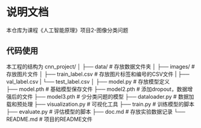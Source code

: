 # 说明文档
本仓库为课程《人工智能原理》项目2-图像分类问题
## 代码使用
本工程的结构为
cnn_project/
│
├── data/                  # 存放数据文件夹
│   ├── images/            # 存放图片文件
│   ├── train_label.csv    # 存放图片标签和编号的CSV文件
|   ├── val_label.csv
|   └── test_label.csv
│
├── model.py               # 存放模型定义   
├── model.pth              # 基础模型保存文件
├── model2.pth             # 添加dropout，数据增强后的文件
├── model3.pth             # 少分类问题的模型
├── dataloader.py          # 数据加载和预处理
├── visualization.py       # 可视化工具
├── train.py               # 训练模型的脚本
├── evaluate.py            # 评估模型的脚本
├── doc.md                 # 存放实验数据记录
└── README.md              # 项目的README文件

